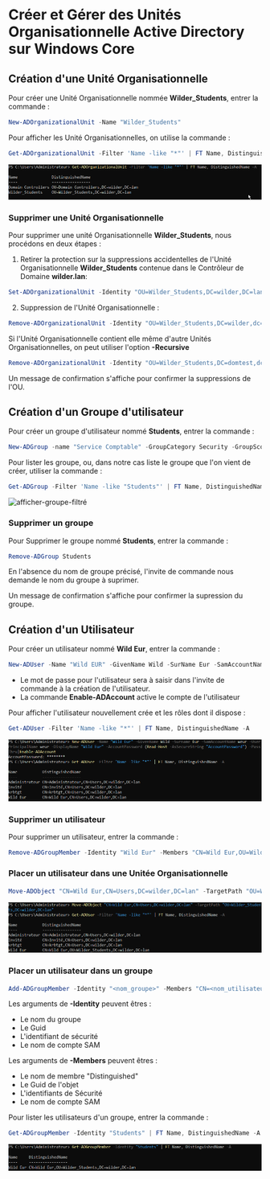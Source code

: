 # Créer et Gérer des Unités Organisationnelle Active Directory sur Windows Core

## Création d'une Unité Organisationnelle
Pour créer une Unité Organisationnelle nommée __Wilder_Students__, entrer la commande :

```powershell
New-ADOrganizationalUnit -Name "Wilder_Students"
```

Pour afficher les Unité Organisationnelles, on utilise la commande :

```powershell
Get-ADOrganizationalUnit -Filter 'Name -like "*"' | FT Name, DistinguishedName -AGet
```

![liste-OU](images/liste-OU.png)

### Supprimer une Unité Organisationnelle
Pour supprimer une unité Organisationnelle __Wilder_Students__, nous procédons en deux étapes :

1. Retirer la protection sur la suppressions accidentelles de l'Unité Organisationnelle __Wilder_Students__ contenue dans le Contrôleur de Domaine __wilder.lan__:

```powershell
Set-ADOrganizationalUnit -Identity "OU=Wilder_Students,DC=wilder,DC=lan" -ProtectedFromAccidentalDeletion $false
```

2. Suppression de l'Unité Organisationnelle :
```powershell
Remove-ADOrganizationalUnit -Identity "OU=Wilder_Students,DC=wilder,dc=lan"
```

Si l'Unité Organisationnelle contient elle même d'autre Unités Organisationnelles, on peut utiliser l'option __-Recursive__

```powershell
Remove-ADOrganizationalUnit -Identity "OU=Wilder_Students,DC=domtest,dc=lan" -Recursive
```

Un message de confirmation s'affiche pour confirmer la suppressions de l'OU.


## Création d'un Groupe d'utilisateur
Pour créer un groupe d'utilisateur nommé __Students__, entrer la commande :

```powershell
New-ADGroup -name "Service Comptable" -GroupCategory Security -GroupScope Global -DisplayName "Service Comptable" -Path "CN=Users,DC=wilder,DC=lan" -Description "Groupe des comptables de l'entreprise"
```

Pour lister les groupe, ou, dans notre cas liste le groupe que l'on vient de créer, utiliser la commande :

```powershell
Get-ADGroup -Filter 'Name -like "Students"' | FT Name, DistinguishedName -A
```

![afficher-groupe-filtré](images/afficher-groupe-filtré.png)

### Supprimer un groupe

Pour Supprimer le groupe nommé __Students__, entrer la commande :

```powershell
Remove-ADGroup Students
```
En l'absence du nom de groupe précisé, l'invite de commande nous demande le nom du groupe à suprimer.

Un message de confirmation s'affiche pour confirmer la supression du groupe.


## Création d'un Utilisateur
Pour créer un utilisateur nommé __Wild Eur__, entrer la commande :

```powershell
New-ADUser -Name "Wild EUR" -GivenName Wild -SurName Eur -SamAccountName weur -UserPrincipalName weur -DisplayName 'Wild Eur' -AccountPassword (Read-Host -AsSecureString "AccountPassword") -PassThru|Enable-ADAccount
```
- Le mot de passe pour l'utilisateur sera à saisir dans l'invite de commande à la création de l'utilisateur.
- La commande __Enable-ADAccount__ active le compte de l'utilisateur

Pour afficher l'utilisateur nouvellement crée et les rôles dont il dispose :
```powershell
Get-ADUser -Filter 'Name -like "*"' | FT Name, DistinguishedName -A
```

![affichage-user](images/affichage-user.png)

### Supprimer un utilisateur
Pour supprimer un utilisateur, entrer la commande :

```powershell
Remove-ADGroupMember -Identity "Wild Eur" -Members "CN=Wild Eur,OU=Wilder_Students,DC=wilder,DC=lan"
```

### Placer un utilisateur dans une Unitée Organisationnelle

```powershell
Move-ADObject "CN=Wild Eur,CN=Users,DC=wilder,DC=lan" -TargetPath "OU=Wilder_Students,DC=wilder,DC=lan"
```

![affichage-user-OU](images/affichage-role-user.png)

### Placer un utilisateur dans un groupe

```powershell
Add-ADGroupMember -Identity "<nom_groupe>" -Members "CN=<nom_utilisateur>,OU=Wilder_Students,DC=wilder,DC=lan"
```

Les arguments de __-Identity__ peuvent êtres :
- Le nom du groupe
- Le Guid
- L'identifiant de sécurité
- Le nom de compte SAM

Les arguments de __-Members__ peuvent êtres :
- Le nom de membre "Distinguished"
- Le Guid de l'objet
- L'identifiants de Sécurité
- Le nom de compte SAM


Pour lister les utilisateurs d'un groupe, entrer la commande :

```powershell
Get-ADGroupMember -Identity "Students" | FT Name, DistinguishedName -A
```

![affichage-menbre-groupe](images/liste-menbre-groupe.png)
